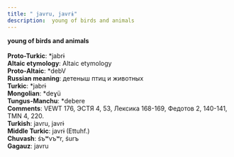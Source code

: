 ```yaml
---
title: " javru, javrɨ"
description:  young of birds and animals
---
```

<strong> young of birds and animals</strong><br><br>
<strong>Proto-Turkic</strong>:  *jabrɨ<br>
<strong>Altaic etymology</strong>:  Altaic etymology<br>
<strong> Proto-Altaic</strong>:  *debV<br>
<strong>Russian meaning</strong>:  детеныш птиц и животных<br>
<strong>Turkic</strong>:  *jabrɨ<br>
<strong>Mongolian</strong>:  *deɣü<br>
<strong>Tungus-Manchu</strong>:  *debere<br>
<strong>Comments</strong>:  VEWT 176, ЭСТЯ 4, 53, Лексика 168-169, Федотов 2, 140-141, TMN 4, 220.<br>
<strong>Turkish</strong>:  javru, javrɨ<br>
<strong>Middle Turkic</strong>:  javrɨ (Ettuhf.)<br>
<strong>Chuvash</strong>:  śъʷvъʷr, śurъ<br>
<strong>Gagauz</strong>:  javru<br>


